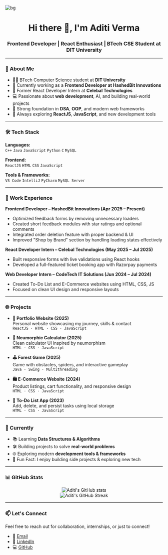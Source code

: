 ![bg](https://github.com/user-attachments/assets/74f39fb6-6de3-4881-9ac9-fb542961958a)

<h1 align="center">Hi there 👋, I'm Aditi Verma</h1>
<h3 align="center">Frontend Developer | React Enthusiast | BTech CSE Student at DIT University</h3>

---

### 🧾 About Me

- 👩‍🎓 BTech Computer Science student at **DIT University** 
- 💼 Currently working as a **Frontend Developer at HashedBit Innovations**
- 🌟 Former React Developer Intern at **Celebal Technologies**
- 💻 Passionate about **web development**, AI, and building real-world projects
- 🧩 Strong foundation in **DSA**, **OOP**, and modern web frameworks
- 🌱 Always exploring **ReactJS**, **JavaScript**, and new development tools

---

### 🛠️ Tech Stack

**Languages:**  
`C++` `Java` `JavaScript` `Python` `C` `MySQL`

**Frontend:**  
`ReactJS` `HTML` `CSS` `JavaScript`

**Tools & Frameworks:**  
`VS Code` `IntelliJ` `PyCharm` `MySQL Server`

---

### 💼 Work Experience

**Frontend Developer – HashedBit Innovations (Apr 2025 – Present)**  
- Optimized feedback forms by removing unnecessary loaders  
- Created short feedback modules with star ratings and optional comments  
- Integrated order deletion feature with proper backend & UI  
- Improved "Shop by Brand" section by handling loading states effectively  

**React Developer Intern – Celebal Technologies (May 2025 – Jul 2025)**  
- Built responsive forms with live validations using React hooks  
- Developed a full-featured ticket booking app with Razorpay payments  

**Web Developer Intern – CodeTech IT Solutions (Jun 2024 – Jul 2024)**  
- Created To-Do List and E-Commerce websites using HTML, CSS, JS  
- Focused on clean UI design and responsive layouts  

---

### 🌐 Projects

- **🌟 Portfolio Website (2025)**  
  Personal website showcasing my journey, skills & contact  
  `ReactJS · HTML · CSS · JavaScript`

- **🧮 Neumorphic Calculator (2025)**  
  Clean calculator UI inspired by neumorphism  
  `HTML · CSS · JavaScript`

- **🕹️ Forest Game (2025)**  
  Game with obstacles, spiders, and interactive gameplay  
  `Java · Swing · Multithreading`

- **🛍️ E-Commerce Website (2024)**  
  Product listings, cart functionality, and responsive design  
  `HTML · CSS · JavaScript`

- **📝 To-Do List App (2023)**  
  Add, delete, and persist tasks using local storage  
  `HTML · CSS · JavaScript`

---

### 📌 Currently

- 📚 Learning **Data Structures & Algorithms**
- 🛠️ Building projects to solve **real-world problems**
- 🌐 Exploring modern **development tools & frameworks**
- 🎯 Fun Fact: I enjoy building side projects & exploring new tech

---

### 📊 GitHub Stats

<p align="center">
  <img src="https://github-readme-stats.vercel.app/api?username=Aditi33-coder&show_icons=true&theme=tokyonight" alt="Aditi's GitHub stats" />
  <br />
  <img src="https://streak-stats.demolab.com/?user=Aditi33-coder&theme=tokyonight" alt="Aditi's GitHub Streak" />
</p>

---

### 📫 Let's Connect

Feel free to reach out for collaboration, internships, or just to connect!

- 📧 [Email](aditi332005@gmail.com)  
- 🔗 [LinkedIn](https://www.linkedin.com/in/aditi-verma-b02917256/)  
- 💻 [GitHub](https://github.com/Aditi33-coder)



